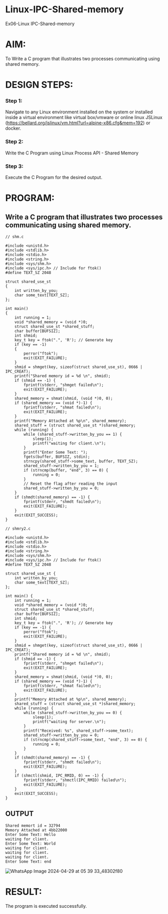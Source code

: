 # Linux-IPC-Shared-memory
Ex06-Linux IPC-Shared-memory

# AIM:
To Write a C program that illustrates two processes communicating using shared memory.

# DESIGN STEPS:

### Step 1:

Navigate to any Linux environment installed on the system or installed inside a virtual environment like virtual box/vmware or online linux JSLinux (https://bellard.org/jslinux/vm.html?url=alpine-x86.cfg&mem=192) or docker.

### Step 2:

Write the C Program using Linux Process API - Shared Memory

### Step 3:

Execute the C Program for the desired output. 

# PROGRAM:

## Write a C program that illustrates two processes communicating using shared memory.

```
// shm.c

#include <unistd.h> 
#include <stdlib.h> 
#include <stdio.h> 
#include <string.h>
#include <sys/shm.h>
#include <sys/ipc.h> // Include for ftok()
#define TEXT_SZ 2048 

struct shared_use_st
{
    int written_by_you;
    char some_text[TEXT_SZ];
};

int main()
{
    int running = 1;
    void *shared_memory = (void *)0; 
    struct shared_use_st *shared_stuff; 
    char buffer[BUFSIZ];
    int shmid;
    key_t key = ftok(".", 'R'); // Generate key
    if (key == -1)
    {
        perror("ftok");
        exit(EXIT_FAILURE);
    }
    shmid = shmget(key, sizeof(struct shared_use_st), 0666 | IPC_CREAT);
    printf("Shared memory id = %d \n", shmid);
    if (shmid == -1) {
        fprintf(stderr, "shmget failed\n"); 
        exit(EXIT_FAILURE);
    }
    shared_memory = shmat(shmid, (void *)0, 0);
    if (shared_memory == (void *)-1) {
        fprintf(stderr, "shmat failed\n"); 
        exit(EXIT_FAILURE);
    }
    printf("Memory Attached at %p\n", shared_memory); 
    shared_stuff = (struct shared_use_st *)shared_memory; 
    while (running) {
        while (shared_stuff->written_by_you == 1) {
            sleep(1);
            printf("waiting for client.\n");
        }
        printf("Enter Some Text: "); 
        fgets(buffer, BUFSIZ, stdin);
        strncpy(shared_stuff->some_text, buffer, TEXT_SZ);
        shared_stuff->written_by_you = 1;
        if (strncmp(buffer, "end", 3) == 0) {
            running = 0;
        }
        // Reset the flag after reading the input
        shared_stuff->written_by_you = 0;
    }
    if (shmdt(shared_memory) == -1) {
        fprintf(stderr, "shmdt failed\n"); 
        exit(EXIT_FAILURE);
    }       
    exit(EXIT_SUCCESS);
}
```
```
// shmry2.c

#include <unistd.h> 
#include <stdlib.h> 
#include <stdio.h> 
#include <string.h>
#include <sys/shm.h>
#include <sys/ipc.h> // Include for ftok()
#define TEXT_SZ 2048 

struct shared_use_st {
    int written_by_you;
    char some_text[TEXT_SZ];
};

int main() {
    int running = 1;
    void *shared_memory = (void *)0; 
    struct shared_use_st *shared_stuff; 
    char buffer[BUFSIZ];
    int shmid;
    key_t key = ftok(".", 'R'); // Generate key
    if (key == -1) {
        perror("ftok");
        exit(EXIT_FAILURE);
    }
    shmid = shmget(key, sizeof(struct shared_use_st), 0666 | IPC_CREAT);
    printf("Shared memory id = %d \n", shmid);
    if (shmid == -1) {
        fprintf(stderr, "shmget failed\n"); 
        exit(EXIT_FAILURE);
    }
    shared_memory = shmat(shmid, (void *)0, 0);
    if (shared_memory == (void *)-1) {
        fprintf(stderr, "shmat failed\n"); 
        exit(EXIT_FAILURE);
    }
    printf("Memory Attached at %p\n", shared_memory); 
    shared_stuff = (struct shared_use_st *)shared_memory; 
    while (running) {
        while (shared_stuff->written_by_you == 0) {
            sleep(1);
            printf("waiting for server.\n");
        }
        printf("Received: %s", shared_stuff->some_text);
        shared_stuff->written_by_you = 0;
        if (strncmp(shared_stuff->some_text, "end", 3) == 0) {
            running = 0;
        }
    }
    if (shmdt(shared_memory) == -1) {
        fprintf(stderr, "shmdt failed\n"); 
        exit(EXIT_FAILURE);
    }       
    if (shmctl(shmid, IPC_RMID, 0) == -1) {
        fprintf(stderr, "shmctl(IPC_RMID) failed\n"); 
        exit(EXIT_FAILURE);
    }
    exit(EXIT_SUCCESS);
}
```




## OUTPUT
```
Shared memort id = 32794 
Memory Attached at 4bb22000
Enter Some Text: Hello
waiting for client.	
Enter Some Text: World
waiting for client.	
waiting for client.	
waiting for client.	
Enter Some Text: end
```
![WhatsApp Image 2024-04-29 at 05 39 33_48302f80](https://github.com/syedfayaz3105/Linux-IPC-Shared-memory/assets/147144126/27e4e362-4377-42cc-b47a-f6c2f9d58681)


# RESULT:
The program is executed successfully.
